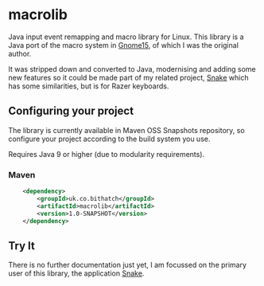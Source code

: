 # macrolib

Java input event remapping and macro library for Linux. This library is a Java port of the macro system in [Gnome15](https://github.com/Gnome15/gnome15), of which I was the original author. 

It was stripped down and converted to Java, modernising and adding some new features so it could be made part of my related project, [Snake](../snake) which has some similarities, but is for Razer keyboards.

## Configuring your project

The library is currently available in Maven OSS Snapshots repository, so configure your project according to the
build system you use. 

Requires Java 9 or higher (due to modularity requirements). 

### Maven

```xml
	<dependency>
		<groupId>uk.co.bithatch</groupId>
		<artifactId>macrolib</artifactId>
		<version>1.0-SNAPSHOT</version>
	</dependency>
```

## Try It

There is no further documentation just yet, I am focussed on the primary user of this library, the application [Snake](../snake).



